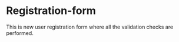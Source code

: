 # Registration-form
This is new user registration form where all the validation checks are performed.

